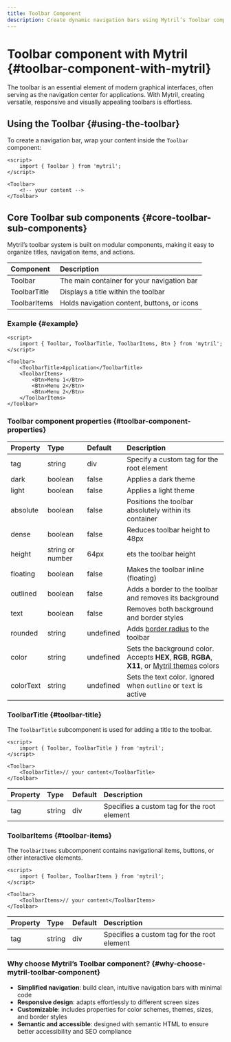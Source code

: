 ```yaml
---
title: Toolbar Component
description: Create dynamic navigation bars using Mytril’s Toolbar component. Learn about its properties, subcomponents, and customization options for responsive and accessible designs.
---
```


# Toolbar component with Mytril {#toolbar-component-with-mytril}

The toolbar is an essential element of modern graphical interfaces, often serving as the navigation center for applications. With Mytril, creating versatile, responsive and visually appealing toolbars is effortless.

## Using the Toolbar {#using-the-toolbar}

To create a navigation bar, wrap your content inside the `Toolbar` component:

```svelte
<script>
	import { Toolbar } from 'mytril';
</script>

<Toolbar>
	<!-- your content -->
</Toolbar>
```

## Core Toolbar sub components {#core-toolbar-sub-components}

Mytril’s toolbar system is built on modular components, making it easy to organize titles, navigation items, and actions.

| Component    | Description                                 |
| :----------- | :------------------------------------------ |
| Toolbar      | The main container for your navigation bar  |
| ToolbarTitle | Displays a title within the toolbar         |
| ToolbarItems | Holds navigation content, buttons, or icons |

### Example {#example}

```svelte
<script>
	import { Toolbar, ToolbarTitle, ToolbarItems, Btn } from 'mytril';
</script>

<Toolbar>
	<ToolbarTitle>Application</ToolbarTitle>
	<ToolbarItems>
		<Btn>Menu 1</Btn>
		<Btn>Menu 2</Btn>
		<Btn>Menu 2</Btn>
	</ToolbarItems>
</Toolbar>
```

### Toolbar component properties {#toolbar-component-properties}

| Property  | Type             | Default   | Description                                                                                                                          |
| :-------- | :--------------- | :-------- | :----------------------------------------------------------------------------------------------------------------------------------- |
| tag       | string           | div       | Specify a custom tag for the root element                                                                                            |
| dark      | boolean          | false     | Applies a dark theme                                                                                                                 |
| light     | boolean          | false     | Applies a light theme                                                                                                                |
| absolute  | boolean          | false     | Positions the toolbar absolutely within its container                                                                                |
| dense     | boolean          | false     | Reduces toolbar height to 48px                                                                                                       |
| height    | string or number | 64px      | ets the toolbar height                                                                                                               |
| floating  | boolean          | false     | Makes the toolbar inline (floating)                                                                                                  |
| outlined  | boolean          | false     | Adds a border to the toolbar and removes its background                                                                              |
| text      | boolean          | false     | Removes both background and border styles                                                                                            |
| rounded   | string           | undefined | Adds [border radius](/mytril/docs/styles/border-radius) to the toolbar                                                               |
| color     | string           | undefined | Sets the background color. Accepts **HEX**, **RGB**, **RGBA**, **X11**, or [Mytril themes](/mytril/docs/customization/themes) colors |
| colorText | string           | undefined | Sets the text color. Ignored when `outline` or `text` is active                                                                      |

### ToolbarTitle {#toolbar-title}

The `ToolbarTitle` subcomponent is used for adding a title to the toolbar.

```svelte
<script>
	import { Toolbar, ToolbarTitle } from 'mytril';
</script>

<Toolbar>
	<ToolbarTitle>// your content</ToolbarTitle>
</Toolbar>
```

| Property | Type   | Default | Description                                 |
| :------- | :----- | :------ | :------------------------------------------ |
| tag      | string | div     | Specifies a custom tag for the root element |

### ToolbarItems {#toolbar-items}

The `ToolbarItems` subcomponent contains navigational items, buttons, or other interactive elements.

```svelte
<script>
	import { Toolbar, ToolbarItems } from 'mytril';
</script>

<Toolbar>
	<ToolbarItems>// your content</ToolbarItems>
</Toolbar>
```

| Property | Type   | Default | Description                                 |
| :------- | :----- | :------ | :------------------------------------------ |
| tag      | string | div     | Specifies a custom tag for the root element |

### Why choose Mytril’s Toolbar component? {#why-choose-mytril-toolbar-component}

- **Simplified navigation**: build clean, intuitive navigation bars with minimal code
- **Responsive design**: adapts effortlessly to different screen sizes
- **Customizable**: includes properties for color schemes, themes, sizes, and border styles
- **Semantic and accessible**: designed with semantic HTML to ensure better accessibility and SEO compliance
